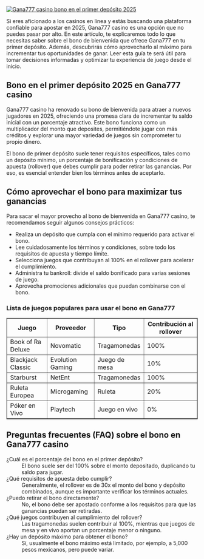 [![Gana777 casino bono en el primer depósito 2025](https://123-caf.pages.dev/gitsignup.png)](https://vrmoo.ru/Bt82HjjY)

<p>Si eres aficionado a los casinos en línea y estás buscando una plataforma confiable para apostar en 2025, Gana777 casino es una opción que no puedes pasar por alto. En este artículo, te explicaremos todo lo que necesitas saber sobre el bono de bienvenida que ofrece Gana777 en tu primer depósito. Además, descubrirás cómo aprovecharlo al máximo para incrementar tus oportunidades de ganar. Leer esta guía te será útil para tomar decisiones informadas y optimizar tu experiencia de juego desde el inicio.</p>  <h2>Bono en el primer depósito 2025 en Gana777 casino</h2> <p>Gana777 casino ha renovado su bono de bienvenida para atraer a nuevos jugadores en 2025, ofreciendo una promesa clara de incrementar tu saldo inicial con un porcentaje atractivo. Este bono funciona como un multiplicador del monto que deposites, permitiéndote jugar con más créditos y explorar una mayor variedad de juegos sin comprometer tu propio dinero.</p> <p>El bono de primer depósito suele tener requisitos específicos, tales como un depósito mínimo, un porcentaje de bonificación y condiciones de apuesta (rollover) que debes cumplir para poder retirar las ganancias. Por eso, es esencial entender bien los términos antes de aceptarlo.</p>  <h2>Cómo aprovechar el bono para maximizar tus ganancias</h2> <p>Para sacar el mayor provecho al bono de bienvenida en Gana777 casino, te recomendamos seguir algunos consejos prácticos:</p> <ul> <li>Realiza un depósito que cumpla con el mínimo requerido para activar el bono.</li> <li>Lee cuidadosamente los términos y condiciones, sobre todo los requisitos de apuesta y tiempo límite.</li> <li>Selecciona juegos que contribuyan al 100% en el rollover para acelerar el cumplimiento.</li> <li>Administra tu bankroll: divide el saldo bonificado para varias sesiones de juego.</li> <li>Aprovecha promociones adicionales que puedan combinarse con el bono.</li> </ul>  <h3>Lista de juegos populares para usar el bono en Gana777</h3> <table border="1" cellpadding="8" cellspacing="0">   <thead>     <tr>       <th>Juego</th>       <th>Proveedor</th>       <th>Tipo</th>       <th>Contribución al rollover</th>     </tr>   </thead>   <tbody>     <tr>       <td>Book of Ra Deluxe</td>       <td>Novomatic</td>       <td>Tragamonedas</td>       <td>100%</td>     </tr>     <tr>       <td>Blackjack Classic</td>       <td>Evolution Gaming</td>       <td>Juego de mesa</td>       <td>10%</td>     </tr>     <tr>       <td>Starburst</td>       <td>NetEnt</td>       <td>Tragamonedas</td>       <td>100%</td>     </tr>     <tr>       <td>Ruleta Europea</td>       <td>Microgaming</td>       <td>Ruleta</td>       <td>20%</td>     </tr>     <tr>       <td>Póker en Vivo</td>       <td>Playtech</td>       <td>Juego en vivo</td>       <td>0%</td>     </tr>   </tbody> </table>  <h2>Preguntas frecuentes (FAQ) sobre el bono en Gana777 casino</h2> <dl>   <dt>¿Cuál es el porcentaje del bono en el primer depósito?</dt>   <dd>El bono suele ser del 100% sobre el monto depositado, duplicando tu saldo para jugar.</dd>    <dt>¿Qué requisitos de apuesta debo cumplir?</dt>   <dd>Generalmente, el rollover es de 30x el monto del bono y depósito combinados, aunque es importante verificar los términos actuales.</dd>    <dt>¿Puedo retirar el bono directamente?</dt>   <dd>No, el bono debe ser apostado conforme a los requisitos para que las ganancias puedan ser retiradas.</dd>    <dt>¿Qué juegos contribuyen al cumplimiento del rollover?</dt>   <dd>Las tragamonedas suelen contribuir al 100%, mientras que juegos de mesa y en vivo aportan un porcentaje menor o ninguno.</dd>    <dt>¿Hay un depósito máximo para obtener el bono?</dt>   <dd>Sí, usualmente el bono máximo está limitado, por ejemplo, a 5,000 pesos mexicanos, pero puede variar.</dd> </dl>